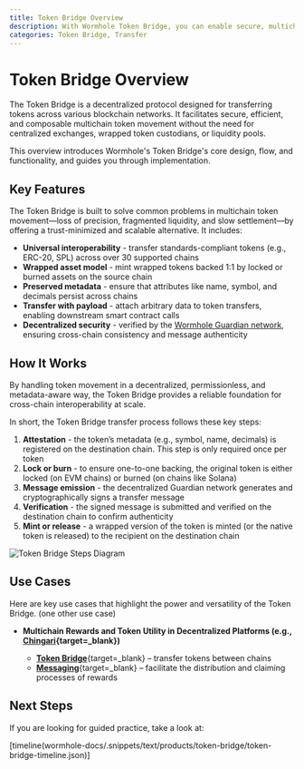 ```yaml
---
title: Token Bridge Overview
description: With Wormhole Token Bridge, you can enable secure, multichain communication, build multichain apps, sync data, and coordinate actions across blockchains.
categories: Token Bridge, Transfer
---
```



# Token Bridge Overview

The Token Bridge is a decentralized protocol designed for transferring tokens across various blockchain networks. It facilitates secure, efficient, and composable multichain token movement without the need for centralized exchanges, wrapped token custodians, or liquidity pools.

This overview introduces Wormhole's Token Bridge's core design, flow, and functionality, and guides you through implementation.

## Key Features

The Token Bridge is built to solve common problems in multichain token movement—loss of precision, fragmented liquidity, and slow settlement—by offering a trust-minimized and scalable alternative. It includes:

- **Universal interoperability** - transfer standards-compliant tokens (e.g., ERC-20, SPL) across over 30 supported chains
- **Wrapped asset model** - mint wrapped tokens backed 1:1 by locked or burned assets on the source chain
- **Preserved metadata** - ensure that attributes like name, symbol, and decimals persist across chains
- **Transfer with payload** - attach arbitrary data to token transfers, enabling downstream smart contract calls
- **Decentralized security** - verified by the [Wormhole Guardian network](/docs/protocol/infrastructure/guardians.md), ensuring cross-chain consistency and message authenticity

## How It Works

By handling token movement in a decentralized, permissionless, and metadata-aware way, the Token Bridge provides a reliable foundation for cross-chain interoperability at scale.


In short, the Token Bridge transfer process follows these key steps:

1.  **Attestation** - the token’s metadata (e.g., symbol, name, decimals) is registered on the destination chain. This step is only required once per token
2.  **Lock or burn** - to ensure one-to-one backing, the original token is either locked (on EVM chains) or burned (on chains like Solana)
3.  **Message emission** - the decentralized Guardian network generates and cryptographically signs a transfer message
4.  **Verification** - the signed message is submitted and verified on the destination chain to confirm authenticity
5.  **Mint or release** - a wrapped version of the token is minted (or the native token is released) to the recipient on the destination chain

![Token Bridge Steps Diagram](/docs/images/products/token-bridge/overview/token-bridge-diagram.webp)

## Use Cases

Here are key use cases that highlight the power and versatility of the Token Bridge. (one other use case)

- **Multichain Rewards and Token Utility in Decentralized Platforms (e.g., [Chingari](https://chingari.io/){target=\_blank})** 

    - [**Token Bridge**](/docs/products/token-bridge/get-started/){target=\_blank} – transfer tokens between chains
    - [**Messaging**](/docs/products/messaging/overview/){target=\_blank} – facilitate the distribution and claiming processes of rewards

## Next Steps

If you are looking for guided practice, take a look at: 

[timeline(wormhole-docs/.snippets/text/products/token-bridge/token-bridge-timeline.json)]




